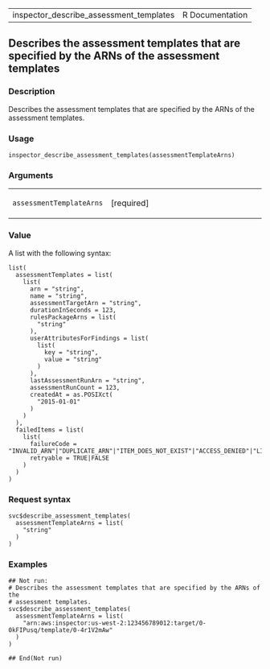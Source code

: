 <table style="width: 100%;">
<tbody>
<tr class="odd">
<td>inspector_describe_assessment_templates</td>
<td style="text-align: right;">R Documentation</td>
</tr>
</tbody>
</table>

## Describes the assessment templates that are specified by the ARNs of the assessment templates

### Description

Describes the assessment templates that are specified by the ARNs of the
assessment templates.

### Usage

    inspector_describe_assessment_templates(assessmentTemplateArns)

### Arguments

<table>
<colgroup>
<col style="width: 35%" />
<col style="width: 65%" />
</colgroup>
<tbody>
<tr class="odd">
<td><code
id="inspector_describe_assessment_templates_:_assessmentTemplateArns">assessmentTemplateArns</code></td>
<td><p>[required]</p></td>
</tr>
</tbody>
</table>

### Value

A list with the following syntax:

    list(
      assessmentTemplates = list(
        list(
          arn = "string",
          name = "string",
          assessmentTargetArn = "string",
          durationInSeconds = 123,
          rulesPackageArns = list(
            "string"
          ),
          userAttributesForFindings = list(
            list(
              key = "string",
              value = "string"
            )
          ),
          lastAssessmentRunArn = "string",
          assessmentRunCount = 123,
          createdAt = as.POSIXct(
            "2015-01-01"
          )
        )
      ),
      failedItems = list(
        list(
          failureCode = "INVALID_ARN"|"DUPLICATE_ARN"|"ITEM_DOES_NOT_EXIST"|"ACCESS_DENIED"|"LIMIT_EXCEEDED"|"INTERNAL_ERROR",
          retryable = TRUE|FALSE
        )
      )
    )

### Request syntax

    svc$describe_assessment_templates(
      assessmentTemplateArns = list(
        "string"
      )
    )

### Examples

    ## Not run: 
    # Describes the assessment templates that are specified by the ARNs of the
    # assessment templates.
    svc$describe_assessment_templates(
      assessmentTemplateArns = list(
        "arn:aws:inspector:us-west-2:123456789012:target/0-0kFIPusq/template/0-4r1V2mAw"
      )
    )

    ## End(Not run)
